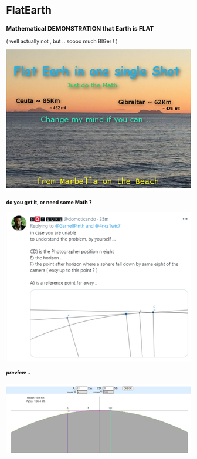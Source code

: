 # FlatEarth
### Mathematical DEMONSTRATION that Earth is FLAT 
( well actually not , but .. soooo much BIGer ! )

![](flat-earth-in-one-sinle-shot.png)

#### do you get it, or need some Math ?
![](theProblem.png)

##### preview ..
![](preview.png)
